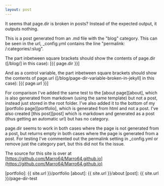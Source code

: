 ```yaml
---
layout: post
---
```


It seems that page.dir is broken in posts? Instead of the expected output, it outputs nothing. 

This is a post generated from an .md file with the "blog" category. This can be seen in the url, _config.yml contains the line "permalink: /:categories/:slug".

The part inbetween square brackets should show the contents of page.dir ([/blog/] in this case): [{{ page.dir }}]

And as a control variable, the part inbetween square brackets should show the contents of page.url ([/blog/page-dir-variable-broken-in-jekyll] in this case): [{{ page.url }}]



For comparison I've added the same test to the [about page][about], which is also generated from markdown (using the same template) but not a post, instead just stored in the root folder. I've also added it to the bottom of my [portfolio page][portfolio], which is generated from html and not a post.
I've also created [this post][post] which is markdown and generated as a post (thus getting an automatic url) but has no category.

page.dir seems to work in both cases where the page is not generated from a post, but returns empty in both cases where the page is generated from a post. For testing I've commented out the permalink setting in _config.yml or remove just the category part, but this did not fix the issue.

The source for this site is over at [https://github.com/Marro64/Marro64.github.io](https://github.com/Marro64/Marro64.github.io)

[portfolio]: {{ site.url }}/portfolio
[about]: {{ site.url }}/about
[post]: {{ site.url }}/page-dir-test